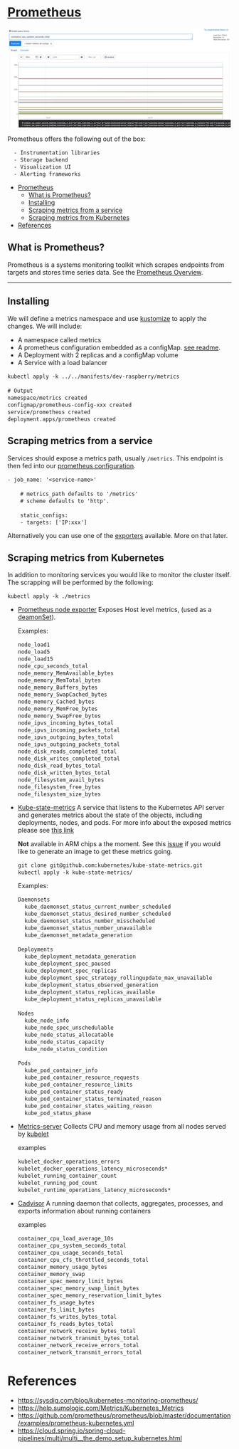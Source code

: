 # [Prometheus](https://prometheus.io/)

<p align="center">
    <img src="../../../assets/observability/metrics/prometheus.png"  width="500px"/>
</p>

Prometheus offers the following out of the box:

```
  - Instrumentation libraries
  - Storage backend
  - Visualization UI
  - Alerting frameworks
```

- [Prometheus](#prometheus)
  - [What is Prometheus?](#what-is-prometheus)
  - [Installing](#installing)
  - [Scraping metrics from a service](#scraping-metrics-from-a-service)
  - [Scraping metrics from Kubernetes](#scraping-metrics-from-kubernetes)
- [References](#references)

## What is Prometheus?
Prometheus is a systems monitoring toolkit which scrapes endpoints from targets and stores time series data. See the [Prometheus Overview](https://prometheus.io/docs/introduction/overview/).
****
## Installing

We will define a metrics namespace and use [kustomize](https://kubernetes.io/docs/tasks/manage-kubernetes-objects/kustomization/) to apply the changes. We will include:

- A namespace called metrics
- A prometheus configuration embedded as a configMap. [see readme](https://prometheus.io/docs/prometheus/latest/configuration/configuration/).
- A Deployment with 2 replicas and a configMap volume
- A Service with a load balancer

```
kubectl apply -k ../../manifests/dev-raspberry/metrics

# Output
namespace/metrics created
configmap/prometheus-config-xxx created
service/prometheus created
deployment.apps/prometheus created
```

## Scraping metrics from a service

Services should expose a metrics path, usually `/metrics`. This endpoint is then fed into our [prometheus configuration](../../manifests/dev-raspberry/metrics/prometheus/resources/prometheus-config.yml).

```
- job_name: '<service-name>'

    # metrics_path defaults to '/metrics'
    # scheme defaults to 'http'.

    static_configs:
    - targets: ['IP:xxx']
```

Alternatively you can use one of the [exporters](https://prometheus.io/docs/instrumenting/exporters/) available. More on that later.


## Scraping metrics from Kubernetes

In addition to monitoring services you would like to monitor the cluster itself. The scrapping will be performed by the following:

```
kubectl apply -k ./metrics
```

- [Prometheus node exporter](https://github.com/prometheus/node_exporter)
  Exposes Host level metrics, (used as a [deamonSet](https://kubernetes.io/docs/concepts/workloads/controllers/daemonset/)).

    Examples:

    ```
    node_load1
    node_load5
    node_load15
    node_cpu_seconds_total
    node_memory_MemAvailable_bytes
    node_memory_MemTotal_bytes
    node_memory_Buffers_bytes
    node_memory_SwapCached_bytes
    node_memory_Cached_bytes
    node_memory_MemFree_bytes
    node_memory_SwapFree_bytes
    node_ipvs_incoming_bytes_total
    node_ipvs_incoming_packets_total
    node_ipvs_outgoing_bytes_total
    node_ipvs_outgoing_packets_total
    node_disk_reads_completed_total
    node_disk_writes_completed_total
    node_disk_read_bytes_total
    node_disk_written_bytes_total
    node_filesystem_avail_bytes
    node_filesystem_free_bytes
    node_filesystem_size_bytes
    ```

- [Kube-state-metrics](https://github.com/kubernetes/kube-state-metrics)
    A service that listens to the Kubernetes API server and generates metrics about the state of the objects, including deployments, nodes, and pods.
    For more info about the exposed metrics please see [this link](https://github.com/kubernetes/kube-state-metrics/tree/master/docs#exposed-metrics)

    **Not** available in ARM chips a the moment. See this [issue](https://github.com/kubernetes/kube-state-metrics/issues/1037) if you would like to generate an image to get these metrics going.

    ```
    git clone git@github.com:kubernetes/kube-state-metrics.git
    kubectl apply -k kube-state-metrics/
    ```


    Examples:

  ```
  Daemonsets
    kube_daemonset_status_current_number_scheduled
    kube_daemonset_status_desired_number_scheduled
    kube_daemonset_status_number_misscheduled
    kube_daemonset_status_number_unavailable
    kube_daemonset_metadata_generation

  Deployments
    kube_deployment_metadata_generation
    kube_deployment_spec_paused
    kube_deployment_spec_replicas
    kube_deployment_spec_strategy_rollingupdate_max_unavailable
    kube_deployment_status_observed_generation
    kube_deployment_status_replicas_available
    kube_deployment_status_replicas_unavailable

  Nodes
    kube_node_info
    kube_node_spec_unschedulable
    kube_node_status_allocatable
    kube_node_status_capacity
    kube_node_status_condition

  Pods
    kube_pod_container_info
    kube_pod_container_resource_requests
    kube_pod_container_resource_limits
    kube_pod_container_status_ready
    kube_pod_container_status_terminated_reason
    kube_pod_container_status_waiting_reason
    kube_pod_status_phase
  ```

- [Metrics-server](https://github.com/kubernetes-sigs/metrics-server)
  Collects CPU and memory usage from all nodes served by [kubelet](https://kubernetes.io/docs/reference/command-line-tools-reference/kubelet/)
  
  examples

  ```
  kubelet_docker_operations_errors
  kubelet_docker_operations_latency_microseconds*
  kubelet_running_container_count
  kubelet_running_pod_count
  kubelet_runtime_operations_latency_microseconds*
  ```

- [Cadvisor](https://github.com/google/cadvisor)
  A running daemon that collects, aggregates, processes, and exports information about running containers

  examples

  ```
  container_cpu_load_average_10s
  container_cpu_system_seconds_total
  container_cpu_usage_seconds_total
  container_cpu_cfs_throttled_seconds_total
  container_memory_usage_bytes
  container_memory_swap
  container_spec_memory_limit_bytes
  container_spec_memory_swap_limit_bytes
  container_spec_memory_reservation_limit_bytes
  container_fs_usage_bytes
  container_fs_limit_bytes
  container_fs_writes_bytes_total
  container_fs_reads_bytes_total
  container_network_receive_bytes_total
  container_network_transmit_bytes_total
  container_network_receive_errors_total
  container_network_transmit_errors_total
  ```

# References

- https://sysdig.com/blog/kubernetes-monitoring-prometheus/
- https://help.sumologic.com/Metrics/Kubernetes_Metrics
- https://github.com/prometheus/prometheus/blob/master/documentation/examples/prometheus-kubernetes.yml
- https://cloud.spring.io/spring-cloud-pipelines/multi/multi__the_demo_setup_kubernetes.html
